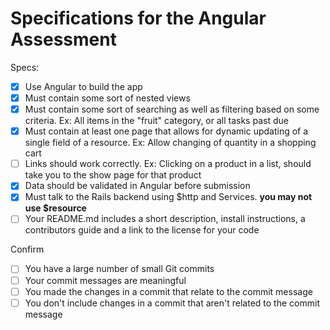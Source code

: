 # Specifications for the Angular Assessment

Specs:
- [x] Use Angular to build the app
- [x] Must contain some sort of nested views
- [x] Must contain some sort of searching as well as filtering based on some criteria. Ex: All items in the "fruit" category, or all tasks past due
- [x] Must contain at least one page that allows for dynamic updating of a single field of a resource. Ex: Allow changing of quantity in a shopping cart
- [ ] Links should work correctly. Ex: Clicking on a product in a list, should take you to the show page for that product
- [x] Data should be validated in Angular before submission
- [x] Must talk to the Rails backend using $http and Services. **you may not use $resource**
- [ ] Your README.md includes a short description, install instructions, a contributors guide and a link to the license for your code

Confirm
- [ ] You have a large number of small Git commits
- [ ] Your commit messages are meaningful
- [ ] You made the changes in a commit that relate to the commit message
- [ ] You don't include changes in a commit that aren't related to the commit message

